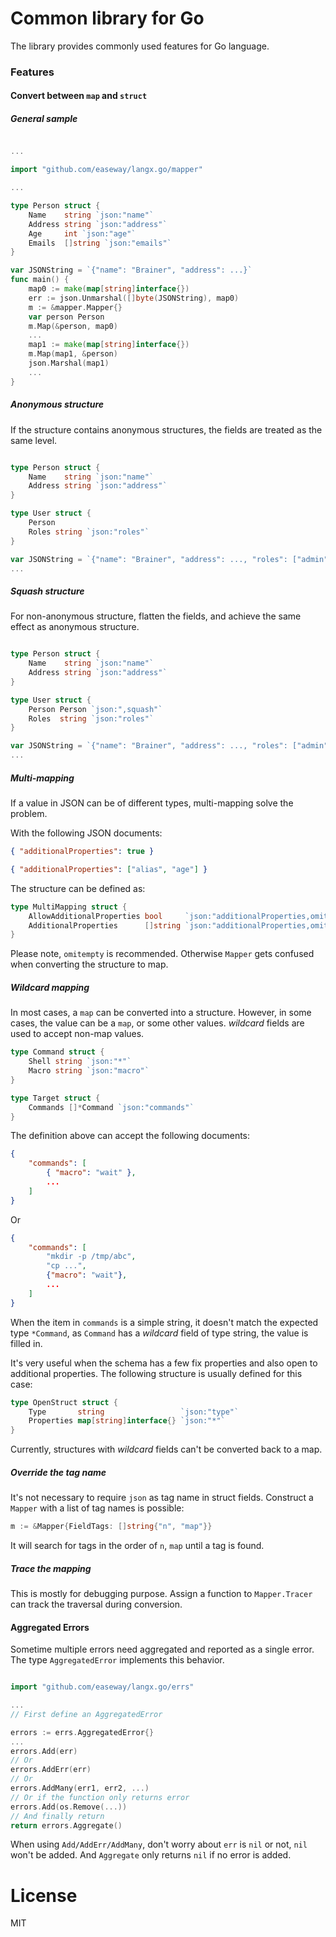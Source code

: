 # Common library for Go

The library provides commonly used features for Go language.

### Features

#### Convert between `map` and `struct`

##### General sample

```go

...

import "github.com/easeway/langx.go/mapper"

...

type Person struct {
    Name    string `json:"name"`
    Address string `json:"address"`
    Age     int `json:"age"`
    Emails  []string `json:"emails"`
}

var JSONString = `{"name": "Brainer", "address": ...}`
func main() {
    map0 := make(map[string]interface{})
    err := json.Unmarshal([]byte(JSONString), map0)
    m := &mapper.Mapper{}
    var person Person
    m.Map(&person, map0)
    ...
    map1 := make(map[string]interface{})
    m.Map(map1, &person)
    json.Marshal(map1)
    ...
}
```

##### Anonymous structure

If the structure contains anonymous structures,
the fields are treated as the same level.

```go

type Person struct {
    Name    string `json:"name"`
    Address string `json:"address"`
}

type User struct {
    Person
    Roles string `json:"roles"`
}

var JSONString = `{"name": "Brainer", "address": ..., "roles": ["admin", "dev"]}`
...
```

##### Squash structure

For non-anonymous structure,
flatten the fields, and achieve the same effect as anonymous structure.

```go

type Person struct {
    Name    string `json:"name"`
    Address string `json:"address"`
}

type User struct {
    Person Person `json:",squash"`
    Roles  string `json:"roles"`
}

var JSONString = `{"name": "Brainer", "address": ..., "roles": ["admin", "dev"]}`
...
```

##### Multi-mapping

If a value in JSON can be of different types, multi-mapping solve the problem.

With the following JSON documents:

```json
{ "additionalProperties": true }
```

```json
{ "additionalProperties": ["alias", "age"] }
```

The structure can be defined as:

```go
type MultiMapping struct {
    AllowAdditionalProperties bool     `json:"additionalProperties,omitempty"`
    AdditionalProperties      []string `json:"additionalProperties,omitempty"`
}
```

Please note, `omitempty` is recommended.
Otherwise `Mapper` gets confused when converting the structure to map.

##### Wildcard mapping

In most cases, a `map` can be converted into a structure.
However, in some cases, the value can be a `map`, or some other values.
_wildcard_ fields are used to accept non-map values.

```go
type Command struct {
    Shell string `json:"*"`
    Macro string `json:"macro"`
}

type Target struct {
    Commands []*Command `json:"commands"`
}
```

The definition above can accept the following documents:

```json
{
    "commands": [
        { "macro": "wait" },
        ...
    ]
}
```

Or

```json
{
    "commands": [
        "mkdir -p /tmp/abc",
        "cp ...",
        {"macro": "wait"},
        ...
    ]
}
```

When the item in `commands` is a simple string,
it doesn't match the expected type `*Command`,
as `Command` has a _wildcard_ field of type string, the value is filled in.

It's very useful when the schema has a few fix properties and also open to
additional properties.
The following structure is usually defined for this case:

```go
type OpenStruct struct {
    Type       string                 `json:"type"`
    Properties map[string]interface{} `json:"*"`
}
```

Currently, structures with _wildcard_ fields can't be converted back to a map.

##### Override the tag name

It's not necessary to require `json` as tag name in struct fields.
Construct a `Mapper` with a list of tag names is possible:

```go
m := &Mapper{FieldTags: []string{"n", "map"}}
```

It will search for tags in the order of `n`, `map` until a tag is found.

##### Trace the mapping

This is mostly for debugging purpose.
Assign a function to `Mapper.Tracer` can track the traversal during conversion.

#### Aggregated Errors

Sometime multiple errors need aggregated and reported as a single error.
The type `AggregatedError` implements this behavior.

```go

import "github.com/easeway/langx.go/errs"

...
// First define an AggregatedError

errors := errs.AggregatedError{}
...
errors.Add(err)
// Or
errors.AddErr(err)
// Or
errors.AddMany(err1, err2, ...)
// Or if the function only returns error
errors.Add(os.Remove(...))
// And finally return
return errors.Aggregate()
```

When using `Add/AddErr/AddMany`, don't worry about `err` is `nil` or not,
`nil` won't be added.
And `Aggregate` only returns `nil` if no error is added.

# License

MIT
